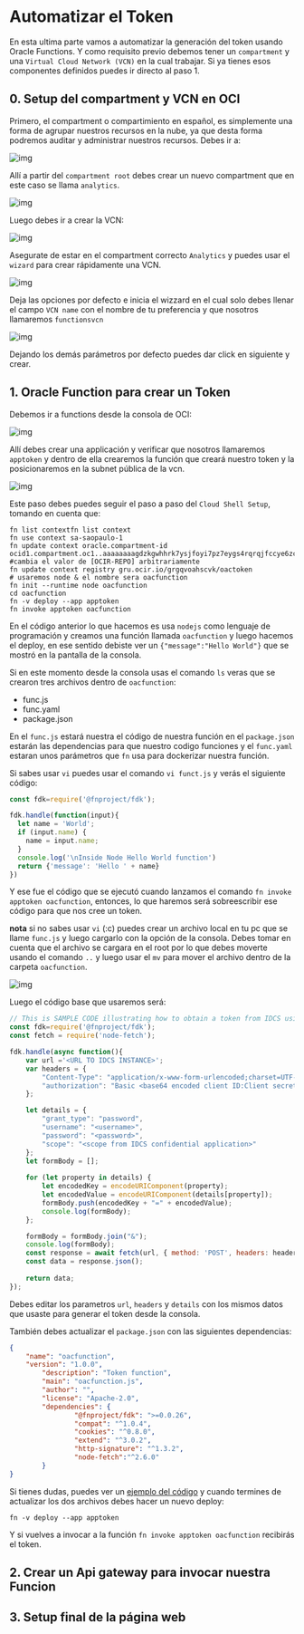 # Automatizar el Token

En esta ultima parte vamos a automatizar la generación del token usando Oracle Functions. Y como requisito previo debemos tener un `compartment` y una `Virtual Cloud Network (VCN)` en la cual trabajar. Si ya tienes esos componentes definidos puedes ir directo al paso 1.

## 0. Setup del compartment y VCN en OCI

Primero, el compartment o compartimiento en español, es simplemente una forma de agrupar nuestros recursos en la nube, ya que desta forma podremos auditar y administrar nuestros recursos. Debes ir a:

![img](media/funtions-0.png)

Allí a partir del `compartment root` debes crear un nuevo compartment que en este caso se llama `analytics`.

![img](media/funtions-1.png)

Luego debes ir a crear la VCN:

![img](media/funtions-2.png)

Asegurate de estar en el compartment correcto `Analytics` y puedes usar el `wizard` para crear rápidamente una VCN.

![img](media/funtions-3.png)

Deja las opciones por defecto e inicia el wizzard en el cual solo debes llenar el campo `VCN name` con el nombre de tu preferencia y que nosotros llamaremos `functionsvcn`

![img](media/funtions-4.png)

Dejando los demás parámetros por defecto puedes dar click en siguiente y crear.

## 1. Oracle Function para crear un Token

Debemos ir a functions desde la consola de OCI:

![img](media/funtions-5.png)

Allí debes crear una applicación y verificar que nosotros llamaremos `apptoken` y dentro de ella crearemos la función que creará nuestro token y la posicionaremos en la subnet pública de la vcn.

![img](media/funtions-6.png)

Este paso debes puedes seguir el paso a paso del `Cloud Shell Setup`, tomando en cuenta que:

```shell
fn list contextfn list context
fn use context sa-saopaulo-1
fn update context oracle.compartment-id ocid1.compartment.oc1..aaaaaaaagdzkgwhhrk7ysjfoyi7pz7eygs4rqrqjfccye6zc667rd6rl5bra
#cambia el valor de [OCIR-REPO] arbitrariamente
fn update context registry gru.ocir.io/grgqvoahscvk/oactoken
# usaremos node & el nombre sera oacfunction  
fn init --runtime node oacfunction
cd oacfunction
fn -v deploy --app apptoken
fn invoke apptoken oacfunction
```

En el código anterior lo que hacemos es usa `nodejs` como lenguaje de programación y creamos una función llamada `oacfunction` y luego hacemos el deploy, en ese sentido debiste ver un `{"message":"Hello World"}` que se mostró en la pantalla de la consola.

Si en este momento desde la consola usas el comando `ls` veras que se crearon tres archivos dentro de `oacfunction`:

- func.js
- func.yaml  
- package.json

En el `func.js` estará nuestra el código de nuestra función en el `package.json` estarán las dependencias para que nuestro codigo funciones y el `func.yaml` estaran unos parámetros que `fn` usa para dockerizar nuestra función.

Si sabes usar `vi` puedes usar el comando `vi funct.js` y verás el siguiente código:

```javascript
const fdk=require('@fnproject/fdk');

fdk.handle(function(input){
  let name = 'World';
  if (input.name) {
    name = input.name;
  }
  console.log('\nInside Node Hello World function')
  return {'message': 'Hello ' + name}
})
```

Y ese fue el código que se ejecutó cuando lanzamos el comando `fn invoke apptoken oacfunction`, entonces, lo que haremos será sobreescribir ese código para que nos cree un token.

**nota** si no sabes usar `vi` (:c) puedes crear un archivo local en tu pc que se llame `func.js` y luego cargarlo con la opción de la consola. Debes tomar en cuenta que el archivo se cargara en el root por lo que debes moverte usando el comando `..` y luego usar el `mv` para mover el archivo dentro de la carpeta `oacfunction`.

![img](media/funtions-7.png)

Luego el código base que usaremos será:

```javascript
// This is SAMPLE CODE illustrating how to obtain a token from IDCS using Oracle Functions service
const fdk=require('@fnproject/fdk');
const fetch = require('node-fetch');

fdk.handle(async function(){
    var url ='<URL TO IDCS INSTANCE>';
    var headers = {
        "Content-Type": "application/x-www-form-urlencoded;charset=UTF-8",
        "authorization": "Basic <base64 encoded client ID:Client secret>"
    };

    let details = {
        "grant_type": "password",
        "username": "<username>",
        "password": "<password>",
        "scope": "<scope from IDCS confidential application>"
    };
    let formBody = [];
    
    for (let property in details) {
        let encodedKey = encodeURIComponent(property);
        let encodedValue = encodeURIComponent(details[property]);
        formBody.push(encodedKey + "=" + encodedValue);
        console.log(formBody);
    };

    formBody = formBody.join("&");
    console.log(formBody);
    const response = await fetch(url, { method: 'POST', headers: headers, body: formBody});
    const data = response.json();
    
    return data;
});
```

Debes editar los parametros `url`, `headers` y `details` con los mismos datos que usaste para generar el token desde la consola.

También debes actualizar el `package.json` con las siguientes dependencias:

```json
{
    "name": "oacfunction",
    "version": "1.0.0",
        "description": "Token function",
        "main": "oacfunction.js",
        "author": "",
        "license": "Apache-2.0",
        "dependencies": {
                "@fnproject/fdk": ">=0.0.26",
                "compat": "^1.0.4",
                "cookies": "^0.8.0",
                "extend": "^3.0.2",
                "http-signature": "^1.3.2",
                "node-fetch":"^2.6.0"
        }
}
```

Si tienes dudas, puedes ver un [ejemplo del código](parte-iii\functions) y cuando termines de actualizar los dos archivos
debes hacer un nuevo deploy:

```shell
fn -v deploy --app apptoken
```

Y si vuelves a invocar a la función `fn invoke apptoken oacfunction` recibirás el token.

## 2. Crear un Api gateway para invocar nuestra Funcion

## 3. Setup final de la página web